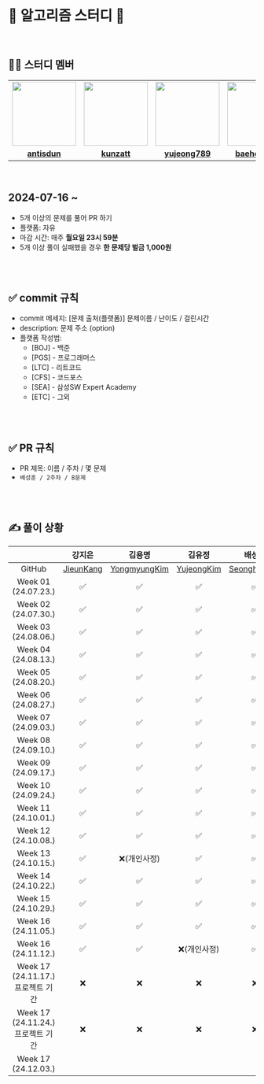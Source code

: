 <div align=center>

</div>
<br/>

# 📝 알고리즘 스터디 📝
<br/>

## 👨‍💻 스터디 멤버

<table>
 <tr>
    <td align="center"><a href="https://github.com/antisdun"><img src="https://avatars.githubusercontent.com/antisdun" width="130px;" alt=""></a></td>
    <td align="center"><a href="https://github.com/kunzatt"><img src="https://avatars.githubusercontent.com/kunzatt" width="130px;" alt=""></a></td>
    <td align="center"><a href="https://github.com/yujeong789"><img src="https://avatars.githubusercontent.com/yujeong789" width="130px;" alt=""></a></td>
    <td align="center"><a href="https://github.com/baehoonbae"><img src="https://avatars.githubusercontent.com/baehoonbae" width="130px;" alt=""></a></td>
    <td align="center"><a href="https://github.com/y20ng"><img src="https://avatars.githubusercontent.com/y20ng" width="130px;" alt=""></a></td>
    <td align="center"><a href="https://github.com/zyu22"><img src="https://avatars.githubusercontent.com/zyu22" width="130px;" alt=""></a></td>
  </tr>
  <tr>
    <td align="center"><a href="https://github.com/antisdun"><b>antisdun</b></a></td>
    <td align="center"><a href="https://github.com/kunzatt"><b>kunzatt</b></a></td>
    <td align="center"><a href="https://github.com/yujeong789"><b>yujeong789</b></a></td>
    <td align="center"><a href="https://github.com/baehoonbae"><b>baehoonbae</b></a></td>
    <td align="center"><a href="https://github.com/y20ng"><b>y20ng</b></a></td>
    <td align="center"><a href="https://github.com/zyu22"><b>zyu22</b></a></td>
  </tr>
</table>

<br/>

## 2024-07-16 ~ ##

- 5개 이상의 문제를 풀어 PR 하기
- 플랫폼: 자유
- 마감 시간: 매주 **월요일 23시 59분** 
- 5개 이상 풀이 실패했을 경우 **한 문제당 벌금 1,000원**

<br />
<br />

## ✅ commit 규칙
- commit 메세지: [문제 출처(플랫폼)] 문제이름 / 난이도 / 걸린시간 
- description: 문제 주소 (option)
- 플랫폼 작성법:
  * [BOJ] - 백준 
  * [PGS] - 프로그래머스
  * [LTC] - 리트코드
  * [CFS] - 코드포스
  * [SEA] - 삼성SW Expert Academy
  * [ETC] - 그외

<br />
<br />

## ✅ PR 규칙
- PR 제목: 이름 / 주차 / 몇 문제
-  ```배성훈 / 2주차 / 8문제 ```

<br />
<br />

## ✍ 풀이 상황
|  | 강지은 | 김용명 | 김유정 | 배성훈 | 윤이영 | 지유림 
| :---: | :---: | :---: | :---: | :---: | :---: | :---: |
| GitHub | [JieunKang](https://github.com/antisdun) | [YongmyungKim](https://github.com/kunzatt) | [YujeongKim](https://github.com/yujeong789) | [SeonghunBae](https://github.com/baehoonbae) |[YiyoungYoon](https://github.com/y20ng) |[YurimJi](https://github.com/zyu22) |
| Week 01</br>(24.07.23.) | ✅ | ✅ | ✅ | ✅ | ✅ | ✅
| Week 02</br>(24.07.30.) | ✅ | ✅ | ✅ | ✅ | ✅ | ✅
| Week 03</br>(24.08.06.) | ✅ | ✅ | ✅ | ✅ | ✅ | ✅
| Week 04</br>(24.08.13.) | ✅ | ✅ | ✅ | ✅ | ✅ | ✅
| Week 05</br>(24.08.20.) | ✅ | ✅ | ✅ | ✅ | ✅ | ✅
| Week 06</br>(24.08.27.) | ✅ | ✅ | ✅ | ✅ | ✅ | ✅
| Week 07</br>(24.09.03.) | ✅ | ✅ | ✅ | ✅ | ✅ | ✅
| Week 08</br>(24.09.10.) | ✅ | ✅ | ✅ | ✅ | ✅ | ✅
| Week 09</br>(24.09.17.) | ✅ | ✅ | ✅ | ✅ | ✅ | ✅
| Week 10</br>(24.09.24.) | ✅ | ✅ | ✅ | ✅ | ✅ | ✅
| Week 11</br>(24.10.01.) | ✅ | ✅ | ✅ | ✅ | ✅ | ✅
| Week 12</br>(24.10.08.) | ✅ | ✅ | ✅ | ✅ | ✅ | ✅ 
| Week 13</br>(24.10.15.) | ✅ | ❌(개인사정) | ✅ | ✅ | ✅ | ✅
| Week 14</br>(24.10.22.) | ✅ | ✅ | ✅ | ✅ | ✅ | ✅ 
| Week 15</br>(24.10.29.) | ✅ | ✅ | ✅ | ✅ | ✅ | ✅   
| Week 16</br>(24.11.05.) | ✅ | ✅ | ✅ | ✅ | ✅ | ✅   
| Week 16</br>(24.11.12.) | ✅ | ✅ | ❌(개인사정) | ✅ | ✅ | ✅ 
| Week 17</br>(24.11.17.) 프로젝트 기간 | ❌ | ❌ | ❌ | ❌ | ❌ | ❌
| Week 17</br>(24.11.24.) 프로젝트 기간 | ❌ | ❌ | ❌ | ❌ | ❌ | ❌
| Week 17</br>(24.12.03.) |  |  |  |  |  | 
